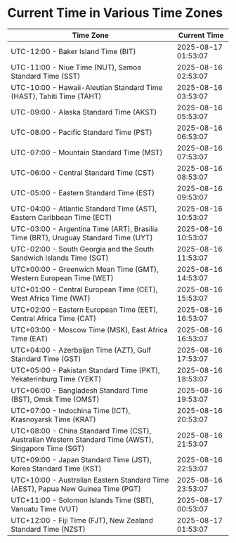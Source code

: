 # Current Time in Various Time Zones

| Time Zone | Current Time |
|-----------|--------------|
| UTC-12:00 - Baker Island Time (BIT) | 2025-08-17 01:53:07 |
| UTC-11:00 - Niue Time (NUT), Samoa Standard Time (SST) | 2025-08-16 02:53:07 |
| UTC-10:00 - Hawaii-Aleutian Standard Time (HAST), Tahiti Time (TAHT) | 2025-08-16 03:53:07 |
| UTC-09:00 - Alaska Standard Time (AKST) | 2025-08-16 05:53:07 |
| UTC-08:00 - Pacific Standard Time (PST) | 2025-08-16 06:53:07 |
| UTC-07:00 - Mountain Standard Time (MST) | 2025-08-16 07:53:07 |
| UTC-06:00 - Central Standard Time (CST) | 2025-08-16 08:53:07 |
| UTC-05:00 - Eastern Standard Time (EST) | 2025-08-16 09:53:07 |
| UTC-04:00 - Atlantic Standard Time (AST), Eastern Caribbean Time (ECT) | 2025-08-16 10:53:07 |
| UTC-03:00 - Argentina Time (ART), Brasília Time (BRT), Uruguay Standard Time (UYT) | 2025-08-16 10:53:07 |
| UTC-02:00 - South Georgia and the South Sandwich Islands Time (SGT) | 2025-08-16 11:53:07 |
| UTC±00:00 - Greenwich Mean Time (GMT), Western European Time (WET) | 2025-08-16 14:53:07 |
| UTC+01:00 - Central European Time (CET), West Africa Time (WAT) | 2025-08-16 15:53:07 |
| UTC+02:00 - Eastern European Time (EET), Central Africa Time (CAT) | 2025-08-16 16:53:07 |
| UTC+03:00 - Moscow Time (MSK), East Africa Time (EAT) | 2025-08-16 16:53:07 |
| UTC+04:00 - Azerbaijan Time (AZT), Gulf Standard Time (GST) | 2025-08-16 17:53:07 |
| UTC+05:00 - Pakistan Standard Time (PKT), Yekaterinburg Time (YEKT) | 2025-08-16 18:53:07 |
| UTC+06:00 - Bangladesh Standard Time (BST), Omsk Time (OMST) | 2025-08-16 19:53:07 |
| UTC+07:00 - Indochina Time (ICT), Krasnoyarsk Time (KRAT) | 2025-08-16 20:53:07 |
| UTC+08:00 - China Standard Time (CST), Australian Western Standard Time (AWST), Singapore Time (SGT) | 2025-08-16 21:53:07 |
| UTC+09:00 - Japan Standard Time (JST), Korea Standard Time (KST) | 2025-08-16 22:53:07 |
| UTC+10:00 - Australian Eastern Standard Time (AEST), Papua New Guinea Time (PGT) | 2025-08-16 23:53:07 |
| UTC+11:00 - Solomon Islands Time (SBT), Vanuatu Time (VUT) | 2025-08-17 00:53:07 |
| UTC+12:00 - Fiji Time (FJT), New Zealand Standard Time (NZST) | 2025-08-17 01:53:07 |
